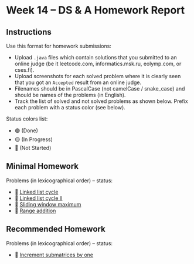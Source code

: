 # Week 14 – DS & A Homework Report

## Instructions

Use this format for homework submissions:

- Upload `.java` files which contain solutions that you submitted to an online judge (be it leetcode.com, informatics.msk.ru, eolymp.com, or cses.fi).
- Upload screenshots for each solved problem where it is clearly seen that you got an `Accepted` result from an online judge.
- Filenames should be in PascalCase (not camelCase / snake_case) and should be names of the problems (in English).
- Track the list of solved and not solved problems as shown below. Prefix each problem with a status color (see below).

Status colors list:

- 🟢 (Done)
- 🟡 (In Progress)
- 🔴 (Not Started)

## Minimal Homework

Problems (in lexicographical order) – status:

- 🔴 [Linked list cycle](https://leetcode.com/problems/linked-list-cycle/)
- 🔴 [Linked list cycle II](https://leetcode.com/problems/linked-list-cycle-ii/)
- 🔴 [Sliding window maximum](https://leetcode.com/problems/sliding-window-maximum/)
- 🔴 [Range addition](https://leetcode.com/problems/range-addition/)

## Recommended Homework

Problems (in lexicographical order) – status:

- 🔴 [Increment submatrices by one](https://leetcode.com/problems/increment-submatrices-by-one/)
